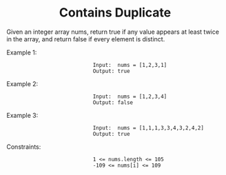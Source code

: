 <h1 align="center">Contains Duplicate</h1>


Given an integer array nums, return true if any value appears at least twice in the array, and return false if every element is distinct.

 

Example 1:

                                Input:  nums = [1,2,3,1]
                                Output: true

Example 2:

                                Input:  nums = [1,2,3,4]
                                Output: false

Example 3:

                                Input:  nums = [1,1,1,3,3,4,3,2,4,2]
                                Output: true
 

Constraints:

                                1 <= nums.length <= 105
                                -109 <= nums[i] <= 109